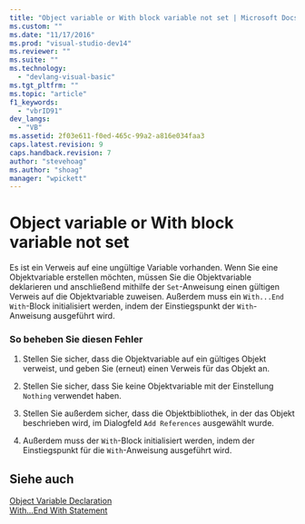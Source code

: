 ```yaml
---
title: "Object variable or With block variable not set | Microsoft Docs"
ms.custom: ""
ms.date: "11/17/2016"
ms.prod: "visual-studio-dev14"
ms.reviewer: ""
ms.suite: ""
ms.technology: 
  - "devlang-visual-basic"
ms.tgt_pltfrm: ""
ms.topic: "article"
f1_keywords: 
  - "vbrID91"
dev_langs: 
  - "VB"
ms.assetid: 2f03e611-f0ed-465c-99a2-a816e034faa3
caps.latest.revision: 9
caps.handback.revision: 7
author: "stevehoag"
ms.author: "shoag"
manager: "wpickett"
---
```

# Object variable or With block variable not set
Es ist ein Verweis auf eine ungültige Variable vorhanden.  Wenn Sie eine Objektvariable erstellen möchten, müssen Sie die Objektvariable deklarieren und anschließend mithilfe der `Set`\-Anweisung einen gültigen Verweis auf die Objektvariable zuweisen.  Außerdem muss ein `With...End With`\-Block initialisiert werden, indem der Einstiegspunkt der `With`\-Anweisung ausgeführt wird.  
  
### So beheben Sie diesen Fehler  
  
1.  Stellen Sie sicher, dass die Objektvariable auf ein gültiges Objekt verweist, und geben Sie \(erneut\) einen Verweis für das Objekt an.  
  
2.  Stellen Sie sicher, dass Sie keine Objektvariable mit der Einstellung `Nothing` verwendet haben.  
  
3.  Stellen Sie außerdem sicher, dass die Objektbibliothek, in der das Objekt beschrieben wird, im Dialogfeld `Add References` ausgewählt wurde.  
  
4.  Außerdem muss der `With`\-Block initialisiert werden, indem der Einstiegspunkt für die `With`\-Anweisung ausgeführt wird.  
  
## Siehe auch  
 [Object Variable Declaration](../../../visual-basic/programming-guide/language-features/variables/object-variable-declaration.md)   
 [With...End With Statement](../../../visual-basic/language-reference/statements/with-end-with-statement.md)